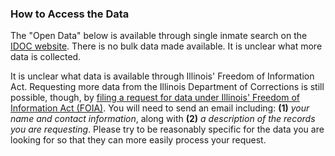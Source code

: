 ### How to Access the Data

The "Open Data" below is available through single inmate search on the [IDOC website](https://www2.illinois.gov/idoc/Offender/Pages/default.aspx). There is no bulk data made available. It is unclear what more data is collected. 

It is unclear what data is available through Illinois' Freedom of Information Act. Requesting more data from the Illinois Department of Corrections is still possible, though, by [filing a request for data under Illinois' Freedom of Information Act (FOIA)](https://www2.illinois.gov/idoc/Pages/FreedomofInformationAct.aspx). You will need to send an email including: **(1)** *your name and contact information*, along with **(2)** *a description of the records you are requesting*. Please try to be reasonably specific for the data you are looking for so that they can more easily process your request.